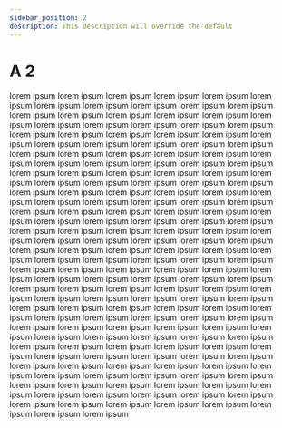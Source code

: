 ```yaml
---
sidebar_position: 2
description: This description will override the default
---
```


# A 2


lorem ipsum lorem ipsum lorem ipsum lorem ipsum lorem ipsum lorem ipsum lorem ipsum lorem ipsum lorem ipsum lorem ipsum lorem ipsum lorem ipsum lorem ipsum lorem ipsum lorem ipsum lorem ipsum lorem ipsum lorem ipsum lorem ipsum lorem ipsum lorem ipsum lorem ipsum lorem ipsum lorem ipsum lorem ipsum lorem ipsum lorem ipsum lorem ipsum lorem ipsum lorem ipsum lorem ipsum lorem ipsum lorem ipsum lorem ipsum lorem ipsum lorem ipsum lorem ipsum lorem ipsum lorem ipsum lorem ipsum lorem ipsum lorem ipsum lorem ipsum lorem ipsum lorem ipsum lorem ipsum lorem ipsum lorem ipsum lorem ipsum lorem ipsum lorem ipsum lorem ipsum lorem ipsum lorem ipsum lorem ipsum lorem ipsum lorem ipsum lorem ipsum lorem ipsum lorem ipsum lorem ipsum lorem ipsum lorem ipsum lorem ipsum lorem ipsum lorem ipsum lorem ipsum lorem ipsum lorem ipsum lorem ipsum lorem ipsum lorem ipsum lorem ipsum lorem ipsum lorem ipsum lorem ipsum lorem ipsum lorem ipsum lorem ipsum lorem ipsum lorem ipsum lorem ipsum lorem ipsum lorem ipsum lorem ipsum lorem ipsum lorem ipsum lorem ipsum lorem ipsum lorem ipsum lorem ipsum lorem ipsum lorem ipsum lorem ipsum lorem ipsum lorem ipsum lorem ipsum lorem ipsum lorem ipsum lorem ipsum lorem ipsum lorem ipsum lorem ipsum lorem ipsum lorem ipsum lorem ipsum lorem ipsum lorem ipsum lorem ipsum lorem ipsum lorem ipsum lorem ipsum lorem ipsum lorem ipsum lorem ipsum lorem ipsum lorem ipsum lorem ipsum lorem ipsum lorem ipsum lorem ipsum lorem ipsum lorem ipsum lorem ipsum lorem ipsum lorem ipsum lorem ipsum lorem ipsum lorem ipsum lorem ipsum lorem ipsum lorem ipsum lorem ipsum lorem ipsum lorem ipsum lorem ipsum lorem ipsum lorem ipsum lorem ipsum lorem ipsum lorem ipsum lorem ipsum lorem ipsum lorem ipsum lorem ipsum lorem ipsum lorem ipsum lorem ipsum lorem ipsum lorem ipsum lorem ipsum lorem ipsum lorem ipsum lorem ipsum lorem ipsum lorem ipsum lorem ipsum lorem ipsum lorem ipsum lorem ipsum lorem ipsum lorem ipsum lorem ipsum lorem ipsum lorem ipsum lorem ipsum lorem ipsum lorem ipsum lorem ipsum lorem ipsum lorem ipsum lorem ipsum lorem ipsum lorem ipsum lorem ipsum lorem ipsum lorem ipsum lorem ipsum lorem ipsum lorem ipsum lorem ipsum lorem ipsum lorem ipsum lorem ipsum 
